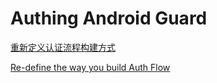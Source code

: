 # Authing Android Guard

[重新定义认证流程构建方式](./doc/index_zh.md)

[Re-define the way you build Auth Flow](./doc/index_en.md)